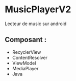# MusicPlayerV2
Lecteur de music sur android
## Composant :
* RecyclerView
* ContentResolver
* ViewModel
* MediaPlayer
* Java
